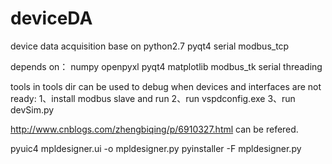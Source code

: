 # deviceDA
device data acquisition base on python2.7 pyqt4 serial modbus_tcp

depends on：
	numpy
	openpyxl
	pyqt4
	matplotlib
	modbus_tk
	serial
	threading
	
	
tools in tools dir can be used to debug when devices and interfaces are not ready:
1、install modbus slave and run
2、run vspdconfig.exe
3、run devSim.py

http://www.cnblogs.com/zhengbiqing/p/6910327.html can be refered.


pyuic4 mpldesigner.ui -o mpldesigner.py
pyinstaller -F mpldesigner.py